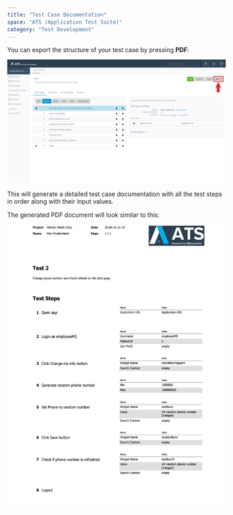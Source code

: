 ```yaml
---
title: "Test Case Documentation"
space: "ATS (Application Test Suite)"
category: "Test Development"
---
```

You can export the structure of your test case by pressing **PDF**:

![PDF export button](attachments/Test+Case+Documentation/exportbutton.png)

This will generate a detailed test case documentation with all the test steps in order along with their input values.

The generated PDF document will look similar to this:

![PDF export document](attachments/Test+Case+Documentation/exportdocument.png)
